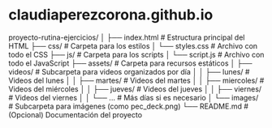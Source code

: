 # claudiaperezcorona.github.io

proyecto-rutina-ejercicios/
│
├── index.html          # Estructura principal del HTML
├── css/                # Carpeta para los estilos
│   └── styles.css      # Archivo con todo el CSS
├── js/                 # Carpeta para los scripts
│   └── script.js       # Archivo con todo el JavaScript
├── assets/             # Carpeta para recursos estáticos
│   ├── videos/         # Subcarpeta para videos organizados por día
│   │   ├── lunes/      # Videos del lunes
│   │   ├── martes/     # Videos del martes
│   │   ├── miercoles/  # Videos del miércoles
│   │   ├── jueves/     # Videos del jueves
│   │   ├── viernes/    # Videos del viernes
│   │   └── ...         # Más días si es necesario
│   └── images/         # Subcarpeta para imágenes (como pec_deck.png)
└── README.md           # (Opcional) Documentación del proyecto
